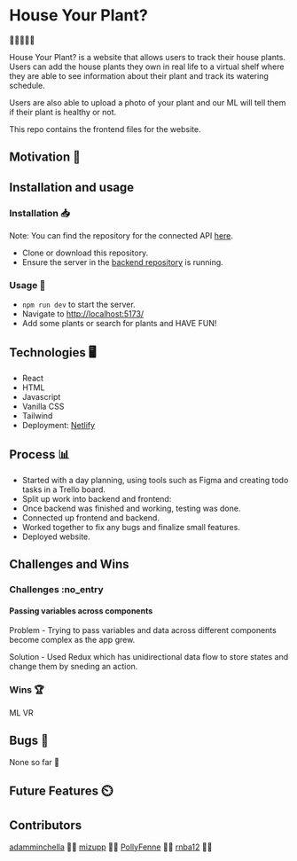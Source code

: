 # House Your Plant?

:seedling::leaves::cactus::herb::ear_of_rice:

House Your Plant? is a website that allows users to track their house plants. Users can add the house plants they own in real life to a virtual shelf where they are able to see information about their plant and track its watering schedule.

Users are also able to upload a photo of your plant and our ML will tell them if their plant is healthy or not.

This repo contains the frontend files for the website.

## Motivation :muscle:

## Installation and usage

### Installation :inbox_tray:

Note: You can find the repository for the connected API [here](https://github.com/adamminchella/adam_backend).

- Clone or download this repository.
- Ensure the server in the [backend repository](https://github.com/adamminchella/adam_backend) is running.

### Usage :open_file_folder:

- `npm run dev` to start the server.
- Navigate to [http://localhost:5173/](http://localhost:5173/)
- Add some plants or search for plants and HAVE FUN!

## Technologies :desktop_computer:

- React
- HTML
- Javascript
- Vanilla CSS
- Tailwind
- Deployment: [Netlify](https://www.netlify.com/)

## Process :bar_chart:

- Started with a day planning, using tools such as Figma and creating todo tasks in a Trello board.
- Split up work into backend and frontend:
- Once backend was finished and working, testing was done.
- Connected up frontend and backend.
- Worked together to fix any bugs and finalize small features.
- Deployed website.

## Challenges and Wins

### Challenges :no_entry

#### Passing variables across components

Problem - Trying to pass variables and data across different components become complex as the app grew.

Solution - Used Redux which has unidirectional data flow to store states and change them by sneding an action.

### Wins :trophy:

ML
VR

## Bugs :bug:

None so far :crossed_fingers:

## Future Features :timer_clock:

## Contributors

[adamminchella](https://github.com/adamminchella) :man_technologist:
[mizupp](https://github.com/mizupp) :woman_technologist:
[PollyFenne](https://github.com/PollyFenne) :woman_technologist:
[rnba12](https://github.com/rnba12) :man_technologist:
